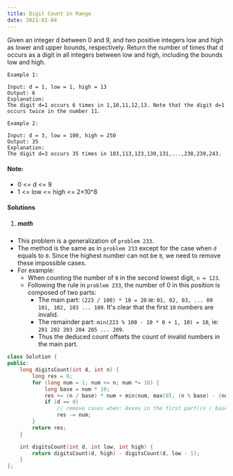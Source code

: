 ```yaml
---
title: Digit Count in Range
date: 2021-01-04
---
```

Given an integer d between 0 and 9, and two positive integers low and high as lower and upper bounds, respectively. Return the number of times that d occurs as a digit in all integers between low and high, including the bounds low and high.

 

```
Example 1:

Input: d = 1, low = 1, high = 13
Output: 6
Explanation: 
The digit d=1 occurs 6 times in 1,10,11,12,13. Note that the digit d=1 occurs twice in the number 11.

Example 2:

Input: d = 3, low = 100, high = 250
Output: 35
Explanation: 
The digit d=3 occurs 35 times in 103,113,123,130,131,...,238,239,243.
```
 

#### Note:

-    0 <= d <= 9
-    1 <= low <= high <= 2×10^8


#### Solutions

1. ##### math

- This problem is a generalization of `problem 233`.
- The method is the same as in `problem 233` except for the case when `d` equals to `0`. Since the highest number can not be `0`, we need to remove these impossible cases.
- For example:
    - When counting the number of `0` in the second lowest digit, `n = 123`.
    - Following the rule in `problem 233`, the number of 0 in this position is composed of two parts: 
        - The main part: `(223 / 100) * 10 = 20` ie: `01, 02, 03, ... 09   101, 102, 103 ... 109`. It's clear that the first `10` numbers are invalid.
        - The remainder part: `min(223 % 100 - 10 * 0 + 1, 10) = 10`, ie: `201 202 203 204 205 ... 209`. 
        - Thus the deduced count offsets the count of invalid numbers in the main part.

```cpp
class Solution {
public:
    long digitsCount(int d, int n) {
        long res = 0;
        for (long num = 1; num <= n; num *= 10) {
            long base = num * 10;
            res += (n / base) * num + min(num, max(0l, (n % base) - (num * d) + 1));
            if (d == 0)
                // remove cases when: 0xxxx in the first part((n / base) * num)
                res -= num;
        }
        return res;
    }

    int digitsCount(int d, int low, int high) {
        return digitsCount(d, high) - digitsCount(d, low - 1);    
    }
};
```